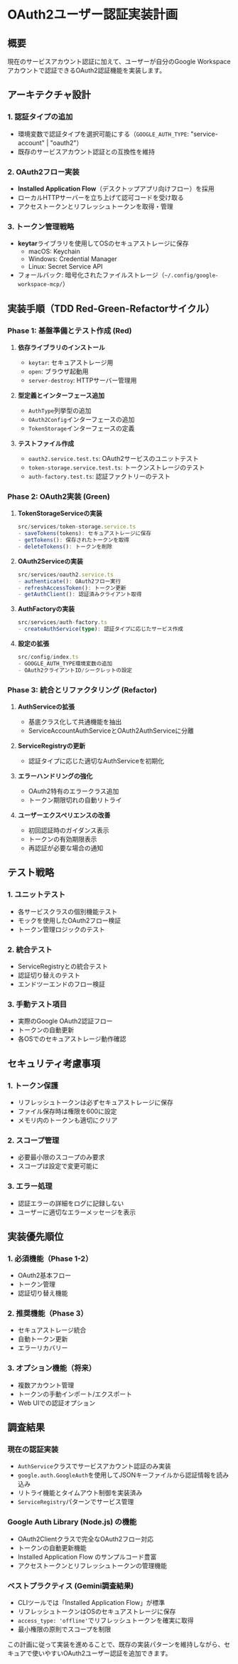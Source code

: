 # OAuth2ユーザー認証実装計画

## 概要
現在のサービスアカウント認証に加えて、ユーザーが自分のGoogle Workspaceアカウントで認証できるOAuth2認証機能を実装します。

## アーキテクチャ設計

### 1. 認証タイプの追加
- 環境変数で認証タイプを選択可能にする（`GOOGLE_AUTH_TYPE`: "service-account" | "oauth2"）
- 既存のサービスアカウント認証との互換性を維持

### 2. OAuth2フロー実装
- **Installed Application Flow**（デスクトップアプリ向けフロー）を採用
- ローカルHTTPサーバーを立ち上げて認可コードを受け取る
- アクセストークンとリフレッシュトークンを取得・管理

### 3. トークン管理戦略
- **keytar**ライブラリを使用してOSのセキュアストレージに保存
  - macOS: Keychain
  - Windows: Credential Manager
  - Linux: Secret Service API
- フォールバック: 暗号化されたファイルストレージ（`~/.config/google-workspace-mcp/`）

## 実装手順（TDD Red-Green-Refactorサイクル）

### Phase 1: 基盤準備とテスト作成 (Red)
1. **依存ライブラリのインストール**
   - `keytar`: セキュアストレージ用
   - `open`: ブラウザ起動用
   - `server-destroy`: HTTPサーバー管理用

2. **型定義とインターフェース追加**
   - `AuthType`列挙型の追加
   - `OAuth2Config`インターフェースの追加
   - `TokenStorage`インターフェースの定義

3. **テストファイル作成**
   - `oauth2.service.test.ts`: OAuth2サービスのユニットテスト
   - `token-storage.service.test.ts`: トークンストレージのテスト
   - `auth-factory.test.ts`: 認証ファクトリーのテスト

### Phase 2: OAuth2実装 (Green)

1. **TokenStorageServiceの実装**
   ```typescript
   src/services/token-storage.service.ts
   - saveTokens(tokens): セキュアストレージに保存
   - getTokens(): 保存されたトークンを取得
   - deleteTokens(): トークンを削除
   ```

2. **OAuth2Serviceの実装**
   ```typescript
   src/services/oauth2.service.ts
   - authenticate(): OAuth2フロー実行
   - refreshAccessToken(): トークン更新
   - getAuthClient(): 認証済みクライアント取得
   ```

3. **AuthFactoryの実装**
   ```typescript
   src/services/auth-factory.ts
   - createAuthService(type): 認証タイプに応じたサービス作成
   ```

4. **設定の拡張**
   ```typescript
   src/config/index.ts
   - GOOGLE_AUTH_TYPE環境変数の追加
   - OAuth2クライアントID/シークレットの設定
   ```

### Phase 3: 統合とリファクタリング (Refactor)

1. **AuthServiceの拡張**
   - 基底クラス化して共通機能を抽出
   - ServiceAccountAuthServiceとOAuth2AuthServiceに分離

2. **ServiceRegistryの更新**
   - 認証タイプに応じた適切なAuthServiceを初期化

3. **エラーハンドリングの強化**
   - OAuth2特有のエラークラス追加
   - トークン期限切れの自動リトライ

4. **ユーザーエクスペリエンスの改善**
   - 初回認証時のガイダンス表示
   - トークンの有効期限表示
   - 再認証が必要な場合の通知

## テスト戦略

### 1. ユニットテスト
- 各サービスクラスの個別機能テスト
- モックを使用したOAuth2フロー検証
- トークン管理ロジックのテスト

### 2. 統合テスト
- ServiceRegistryとの統合テスト
- 認証切り替えのテスト
- エンドツーエンドのフロー検証

### 3. 手動テスト項目
- 実際のGoogle OAuth2認証フロー
- トークンの自動更新
- 各OSでのセキュアストレージ動作確認

## セキュリティ考慮事項

### 1. トークン保護
- リフレッシュトークンは必ずセキュアストレージに保存
- ファイル保存時は権限を600に設定
- メモリ内のトークンも適切にクリア

### 2. スコープ管理
- 必要最小限のスコープのみ要求
- スコープは設定で変更可能に

### 3. エラー処理
- 認証エラーの詳細をログに記録しない
- ユーザーに適切なエラーメッセージを表示

## 実装優先順位

### 1. 必須機能（Phase 1-2）
- OAuth2基本フロー
- トークン管理
- 認証切り替え機能

### 2. 推奨機能（Phase 3）
- セキュアストレージ統合
- 自動トークン更新
- エラーリカバリー

### 3. オプション機能（将来）
- 複数アカウント管理
- トークンの手動インポート/エクスポート
- Web UIでの認証オプション

## 調査結果

### 現在の認証実装
- `AuthService`クラスでサービスアカウント認証のみ実装
- `google.auth.GoogleAuth`を使用してJSONキーファイルから認証情報を読み込み
- リトライ機能とタイムアウト制御を実装済み
- `ServiceRegistry`パターンでサービス管理

### Google Auth Library (Node.js) の機能
- OAuth2Clientクラスで完全なOAuth2フロー対応
- トークンの自動更新機能
- Installed Application Flow のサンプルコード豊富
- アクセストークンとリフレッシュトークンの管理機能

### ベストプラクティス (Gemini調査結果)
- CLIツールでは「Installed Application Flow」が標準
- リフレッシュトークンはOSのセキュアストレージに保存
- `access_type: 'offline'`でリフレッシュトークンを確実に取得
- 最小権限の原則でスコープを制限

この計画に従って実装を進めることで、既存の実装パターンを維持しながら、セキュアで使いやすいOAuth2ユーザー認証を追加できます。